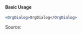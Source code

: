 #### Basic Usage

```jsx
<OrgDialog>OrgDialog</OrgDialog>
```

Source:

```js { "file": "./OrgDialog.js" }
```
